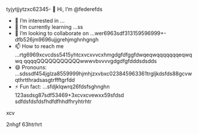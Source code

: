 tyjytjjytzxc62345- 👋 Hi, I’m @federefds
- 👀 I’m interested in ...
- 🌱 I’m currently learning ...ss
- 💞️ I’m looking to collaborate on ...wer6963sdf313159596999+-dfb526jm9696ujjgrehjmghnhgngh
- 📫 How to reach me ...rtg6969xcvcdss5415yhtcxvcxvvcxhmgdgfdfggfdwqeqwqqqqqqqeqwqwq    qqqqQQQQQQQQQQQwwwvbvvvvgdgdfgfdddsdsdds
- 😄 Pronouns: ...sdssdf454jglza8559999hjmhjzxvbxc023845963361trgljkdsfds88gcvwqthrtthradsasgtrffftgrfdd
- ⚡ Fun fact: ...sfdjklqwrq26fdsfsghnghn
123asdsg87sdf53469+3xcvxcvewxx59sfdsd
  sdfdsfdsfdsfhdfdfhhdfhryhtrhtr
<!---456115426hhggf
federefds/federefds is a ✨ special ✨ repository because its `README.md` (11this file) appears on your GitHub profjllil26e.fgfgfg1052
You can click the Preview link to take a look at your changes.450225
--->xcv
2nhgf
63htrhrt
